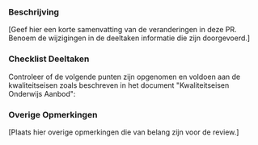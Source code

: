 ### Beschrijving
[Geef hier een korte samenvatting van de veranderingen in deze PR. Benoem de wijzigingen in de deeltaken informatie die zijn doorgevoerd.]

### Checklist Deeltaken

Controleer of de volgende punten zijn opgenomen en voldoen aan de kwaliteitseisen zoals beschreven in het document "Kwaliteitseisen Onderwijs Aanbod":




### Overige Opmerkingen
[Plaats hier overige opmerkingen die van belang zijn voor de review.]
